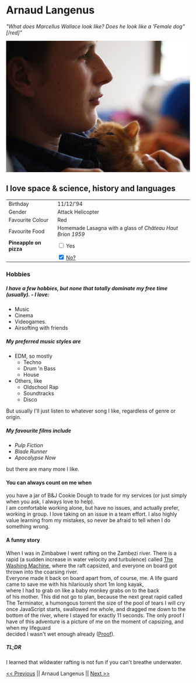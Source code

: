# Arnaud Langenus

*\"What does Marcellus Wallace look like? Does he look like a 'Female dog" [/red]\"*


![Foto Arnaud](https://github.com/Arnaud-Langenus/Markdown/blob/master/arnaudkittenpic.jpg)
## I love space & science, history and languages

|   |  |
|---|---|
| Birthday | 11/12/'94 |
|Gender|Attack Helicopter |
|Favourite Colour| Red |
|Favourite Food| Homemade Lasagna with a glass of _Château_ _Haut_ _Brion_ _1959_|
|**Pineapple on pizza**| <input type="checkbox"> Yes
|					| <input type="checkbox" checked> [No?](https://imgur.com/bbY5U7K)|


### Hobbies 
##### I have a few hobbies, but none that totally dominate my free time (usually). - I love:
* Music
* Cinema 
* Videogames. 
* Airsofting with friends
 
##### My preferred music styles are 
* EDM, so mostly 
    * Techno
    * Drum 'n Bass 
    * House 
* Others, like
    * Oldschool Rap
    * Soundtracks 
    * Disco <br/>
    
But usually I'll just listen to whatever song I like, regardless of genre or origin.

##### My favourite films include 
* _Pulp Fiction_ 
* _Blade Runner_ 
* _Apocalypse Now_ <br/>

but there are many more I like.



#### You can always count on me when 
 you have a jar of B&J Cookie Dough to trade for my services (or just simply when you ask, I always love to help). <br/>
 I am comfortable working alone, but have no issues, and actually prefer, working in group. I love taking on an issue in
 a team effort. I also highly value learning from my mistakes, so never be afraid to tell when I do something wrong.


#### A funny story 
When I was in Zimbabwe I went rafting on the Zambezi river. There is a rapid (a sudden increase in water velocity and turbulence) called [The Washing Machine](https://imgur.com/tcucOPJ),
where the raft capsized, and everyone on board got thrown into the coarsing river. <br/>
Everyone made it back on board apart from, of course, me. A life guard came to save me with his
hilariously short 1m long kayak, <br/> where I had to grab on like a baby monkey grabs on to the back <br/>
of his mother. This did not go to plan, because the next great rapid called The Terminator, a humongous torrent the size 
of the pool of tears I will cry once JavaScript starts, swallowed me whole, and dragged me down to the bottom of the river, where I stayed for exactly 11 seconds. The only proof I have
of this adventure is a picture of me on the moment of capsizing, and when my lifeguard <br/>
decided I wasn't wet enough already ([Proof](https://imgur.com/a/pJKgGuq)).
<br/>

##### TL;DR 
I learned that wildwater rafting is not fun if you can't breathe underwater.


[<<  Previous]() || Arnaud Langenus || [Next  >>](https://github.com/chrishargan/challenge-markdown/blob/master/README.md)